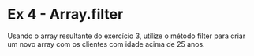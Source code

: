 # Ex 4 - Array.filter

Usando o array resultante do exercício 3, utilize o método filter para criar um novo array com os clientes com idade acima de 25 anos.